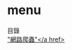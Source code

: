 # menu
目錄
<br>
<a href=https://github.com/a26703248/web-crawler/tree/master/web_crawler01>"網路爬蟲"</a href>
<br>
